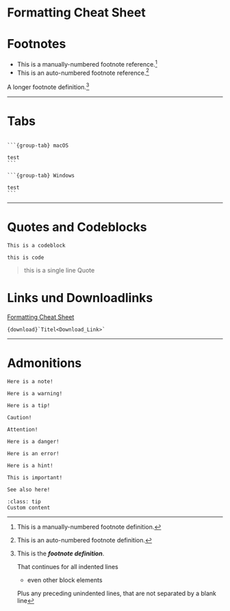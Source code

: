 Formatting Cheat Sheet
===

# Footnotes

- This is a manually-numbered footnote reference.[^3]
- This is an auto-numbered footnote reference.[^myref]

[^myref]: This is an auto-numbered footnote definition.
[^3]: This is a manually-numbered footnote definition.

A longer footnote definition.[^mylongdef]

[^mylongdef]: This is the _**footnote definition**_.

    That continues for all indented lines

    - even other block elements

    Plus any preceding unindented lines,
that are not separated by a blank line

---

# Tabs

````{tabs}

```{group-tab} macOS

test
```

```{group-tab} Windows

test
```

````

---

# Quotes and Codeblocks

	This is a codeblock

`this is code`

> this is a single line Quote

# Links und Downloadlinks

[Formatting Cheat Sheet](Formatting_Cheat-Sheet)

```
{download}`Titel<Download_Link>`
```

---

# Admonitions

```{note}
Here is a note!
```

```{warning}
Here is a warning!
```

```{tip}
Here is a tip!
```

```{caution}
Caution!
```

```{attention}
Attention!
```

```{danger}
Here is a danger!
```

```{error}
Here is an error!
```

```{hint}
Here is a hint!
```

```{important}
This is important!
```

```{seealso}
See also here!
```

```{admonition} Custom
:class: tip
Custom content
```